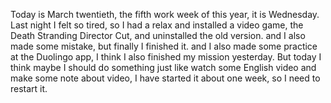 Today is March twentieth, the fifth work week of this year, it is Wednesday. Last night I felt so tired, so I had a relax and installed a video game, the Death Stranding Director Cut, and uninstalled the old version. and I also made some mistake, but finally I finished it. and I also made some practice at the Duolingo app, I think I also finished my mission yesterday. But today I think maybe I should do something just like watch some English video and make some note about video, I have started it about one week, so I need to restart it.
